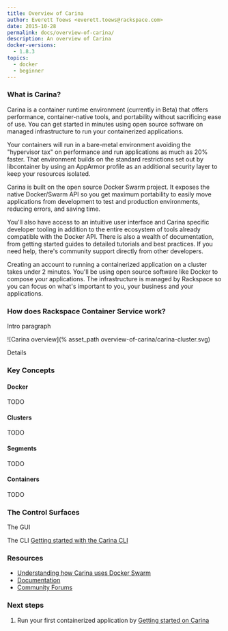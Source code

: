 ```yaml
---
title: Overview of Carina
author: Everett Toews <everett.toews@rackspace.com>
date: 2015-10-28
permalink: docs/overview-of-carina/
description: An overview of Carina
docker-versions:
  - 1.8.3
topics:
  - docker
  - beginner
---
```


### What is Carina?

Carina is a container runtime environment (currently in Beta) that offers performance, container-native tools, and portability without sacrificing ease of use. You can get started in minutes using open source software on managed infrastructure to run your containerized applications.

Your containers will run in a bare-metal environment avoiding the "hypervisor tax" on performance and run applications as much as 20% faster. That environment builds on the standard restrictions set out by libcontainer by using an AppArmor profile as an additional security layer to keep your resources isolated.

Carina is built on the open source Docker Swarm project. It exposes the native Docker/Swarm API so you get maximum portability to easily move applications from development to test and production environments, reducing errors, and saving time.

You'll also have access to an intuitive user interface and Carina specific developer tooling in addition to the entire ecosystem of tools already compatible with the Docker API. There is also a wealth of documentation, from getting started guides to detailed tutorials and best practices. If you need help, there's community support directly from other developers.

Creating an account to running a containerized application on a cluster takes under 2 minutes. You'll be using open source software like Docker to compose your applications. The infrastructure is managed by Rackspace so you can focus on what's important to you, your business and your applications.

### How does Rackspace Container Service work?

Intro paragraph

![Carina overview](% asset_path overview-of-carina/carina-cluster.svg)

Details

### Key Concepts

#### Docker

TODO

#### Clusters

TODO

#### Segments

TODO

#### Containers

TODO

### The Control Surfaces

The GUI

The CLI [Getting started with the Carina CLI](/docs/tutorials/getting-started-carina-cli/)

### Resources

* [Understanding how Carina uses Docker Swarm](/docs/tutorials/docker-swarm-carina/)
* [Documentation](/docs/)
* [Community Forums](https://getcarina.com/community/)

### Next steps

1. Run your first containerized application by [Getting started on Carina](/docs/tutorials/getting-started-on-carina/)
